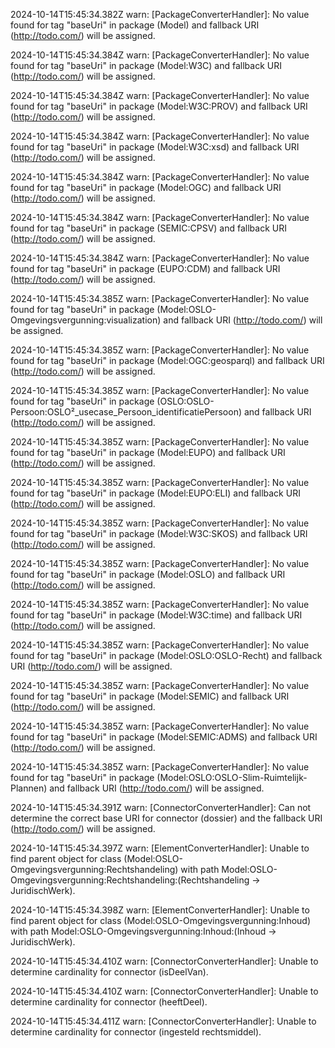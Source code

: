 2024-10-14T15:45:34.382Z warn: [PackageConverterHandler]: No value found for tag "baseUri" in package (Model) and fallback URI (http://todo.com/) will be assigned.

2024-10-14T15:45:34.384Z warn: [PackageConverterHandler]: No value found for tag "baseUri" in package (Model:W3C) and fallback URI (http://todo.com/) will be assigned.

2024-10-14T15:45:34.384Z warn: [PackageConverterHandler]: No value found for tag "baseUri" in package (Model:W3C:PROV) and fallback URI (http://todo.com/) will be assigned.

2024-10-14T15:45:34.384Z warn: [PackageConverterHandler]: No value found for tag "baseUri" in package (Model:W3C:xsd) and fallback URI (http://todo.com/) will be assigned.

2024-10-14T15:45:34.384Z warn: [PackageConverterHandler]: No value found for tag "baseUri" in package (Model:OGC) and fallback URI (http://todo.com/) will be assigned.

2024-10-14T15:45:34.384Z warn: [PackageConverterHandler]: No value found for tag "baseUri" in package (SEMIC:CPSV) and fallback URI (http://todo.com/) will be assigned.

2024-10-14T15:45:34.384Z warn: [PackageConverterHandler]: No value found for tag "baseUri" in package (EUPO:CDM) and fallback URI (http://todo.com/) will be assigned.

2024-10-14T15:45:34.385Z warn: [PackageConverterHandler]: No value found for tag "baseUri" in package (Model:OSLO-Omgevingsvergunning:visualization) and fallback URI (http://todo.com/) will be assigned.

2024-10-14T15:45:34.385Z warn: [PackageConverterHandler]: No value found for tag "baseUri" in package (Model:OGC:geosparql) and fallback URI (http://todo.com/) will be assigned.

2024-10-14T15:45:34.385Z warn: [PackageConverterHandler]: No value found for tag "baseUri" in package (OSLO:OSLO-Persoon:OSLO²_usecase_Persoon_identificatiePersoon) and fallback URI (http://todo.com/) will be assigned.

2024-10-14T15:45:34.385Z warn: [PackageConverterHandler]: No value found for tag "baseUri" in package (Model:EUPO) and fallback URI (http://todo.com/) will be assigned.

2024-10-14T15:45:34.385Z warn: [PackageConverterHandler]: No value found for tag "baseUri" in package (Model:EUPO:ELI) and fallback URI (http://todo.com/) will be assigned.

2024-10-14T15:45:34.385Z warn: [PackageConverterHandler]: No value found for tag "baseUri" in package (Model:W3C:SKOS) and fallback URI (http://todo.com/) will be assigned.

2024-10-14T15:45:34.385Z warn: [PackageConverterHandler]: No value found for tag "baseUri" in package (Model:OSLO) and fallback URI (http://todo.com/) will be assigned.

2024-10-14T15:45:34.385Z warn: [PackageConverterHandler]: No value found for tag "baseUri" in package (Model:W3C:time) and fallback URI (http://todo.com/) will be assigned.

2024-10-14T15:45:34.385Z warn: [PackageConverterHandler]: No value found for tag "baseUri" in package (Model:OSLO:OSLO-Recht) and fallback URI (http://todo.com/) will be assigned.

2024-10-14T15:45:34.385Z warn: [PackageConverterHandler]: No value found for tag "baseUri" in package (Model:SEMIC) and fallback URI (http://todo.com/) will be assigned.

2024-10-14T15:45:34.385Z warn: [PackageConverterHandler]: No value found for tag "baseUri" in package (Model:SEMIC:ADMS) and fallback URI (http://todo.com/) will be assigned.

2024-10-14T15:45:34.385Z warn: [PackageConverterHandler]: No value found for tag "baseUri" in package (Model:OSLO:OSLO-Slim-Ruimtelijk-Plannen) and fallback URI (http://todo.com/) will be assigned.

2024-10-14T15:45:34.391Z warn: [ConnectorConverterHandler]: Can not determine the correct base URI for connector (dossier) and the fallback URI (http://todo.com/) will be assigned.

2024-10-14T15:45:34.397Z warn: [ElementConverterHandler]: Unable to find parent object for class (Model:OSLO-Omgevingsvergunning:Rechtshandeling) with path Model:OSLO-Omgevingsvergunning:Rechtshandeling:(Rechtshandeling -> JuridischWerk).

2024-10-14T15:45:34.398Z warn: [ElementConverterHandler]: Unable to find parent object for class (Model:OSLO-Omgevingsvergunning:Inhoud) with path Model:OSLO-Omgevingsvergunning:Inhoud:(Inhoud -> JuridischWerk).

2024-10-14T15:45:34.410Z warn: [ConnectorConverterHandler]: Unable to determine cardinality for connector (isDeelVan).

2024-10-14T15:45:34.410Z warn: [ConnectorConverterHandler]: Unable to determine cardinality for connector (heeftDeel).

2024-10-14T15:45:34.411Z warn: [ConnectorConverterHandler]: Unable to determine cardinality for connector (ingesteld rechtsmiddel).

